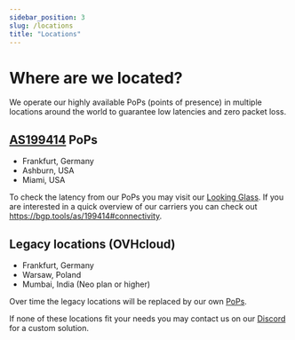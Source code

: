 ```yaml
---
sidebar_position: 3
slug: /locations
title: "Locations"
---
```


# Where are we located?

We operate our highly available PoPs (points of presence) in multiple locations around the world to
guarantee low latencies and zero packet loss.

## [AS199414](https://as199414.net) PoPs
- Frankfurt, Germany
- Ashburn, USA
- Miami, USA

To check the latency from our PoPs you may visit our [Looking Glass](https://lg.neoprotect.net).
If you are interested in a quick overview of our carriers you can check out https://bgp.tools/as/199414#connectivity.

## Legacy locations (OVHcloud)
- Frankfurt, Germany
- Warsaw, Poland
- Mumbai, India (Neo plan or higher)

Over time the legacy locations will be replaced by our own [PoPs](#as199414-pops).

If none of these locations fit your needs you may contact us on our [Discord](https://discord.neoprotect.net) for a custom solution.